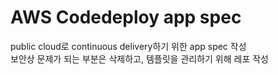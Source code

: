 # AWS Codedeploy app spec
public cloud로 continuous delivery하기 위한 app spec 작성  
보안상 문제가 되는 부분은 삭제하고, 템플릿을 관리하기 위해 레포 작성  
  
